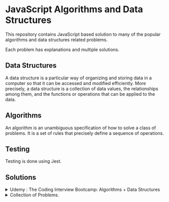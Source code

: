 # JavaScript Algorithms and Data Structures

This repository contains JavaScript based solution to many of the
popular algorithms and data structures related problems.

Each problem has explanations and multiple solutions.

## Data Structures

A data structure is a particular way of organizing and storing data in a computer so that it can
be accessed and modified efficiently. More precisely, a data structure is a collection of data
values, the relationships among them, and the functions or operations that can be applied to
the data.

## Algorithms

An algorithm is an unambiguous specification of how to solve a class of problems. It is
a set of rules that precisely define a sequence of operations.

## Testing

Testing is done using Jest.

## Solutions

<details>
  <summary> Udemy : The Coding Interview Bootcamp: Algorithms + Data Structures
 </summary>
  
  ## [Course Link](https://www.udemy.com/course/coding-interview-bootcamp-algorithms-and-data-structure/)

### Problems

| No. | Title                                                            | Difficulty | Topics     |
| --: | :--------------------------------------------------------------- | :--------- | :--------- |
|   1 | [Reverse String](/1-exercises/reversestring)                     | Easy       |            |
|   2 | [Palindromes](/1-exercises/palindrome)                           | Easy       |            |
|   3 | [Reverse Integer](/1-exercises/reverseint)                       | Easy       |            |
|   4 | [Max Chars](/1-exercises/maxchar)                                | Easy       |            |
|   5 | [Classic FizzBuzz](/1-exercises/fizzbuzz)                        | Easy       |            |
|   6 | [Array Chunk](/1-exercises/chunk)                                | Easy       |            |
|   7 | [Anagrams](/1-exercises/anagrams)                                | Easy       |            |
|   8 | [Sentence Capitalization](/1-exercises/capitalize)               | Easy       |            |
|   9 | [Printing Steps](/1-exercises/steps)                             | Easy       |            |
|  10 | [Two-Sided Steps- Pyramids](/1-exercises/pyramid)                | Medium     |            |
|  11 | [Find The Vowels](/1-exercises/vowels)                           | Easy       |            |
|  12 | [Matrix Spiral](/1-exercises/matrix)                             | Medium     |            |
|  13 | [Events](/1-exercises/events)                                    | Easy       |            |
|  14 | [Fibonacci Series](/1-exercises/fib)                             | Easy       |            |
|  15 | [Queue](/1-exercises/queue)                                      | Easy       |            |
|  16 | [Weaving Queue](/1-exercises/weave)                              | Easy       |            |
|  17 | [Stack](/1-exercises/stack)                                      | Easy       |            |
|  18 | [Queue Using Stack](/1-exercises/qfroms)                         | Easy       |            |
|  19 | [Linked List](/1-exercises/linkedlist)                           | Medium     |            |
|  20 | [Midpoint In Linked List](/1-exercises/midpointInLinkedList)     | Easy       | 2 pointers |
|  21 | [Check If Circular Linked List](/1-exercises/circularLinkedList) | Easy       | 2 pointers |

</details>

<details>
  <summary>  Collection of Problems.
 </summary>

### Problems

| No. | Title                                         | Difficulty | Topics       |
| --: | :-------------------------------------------- | :--------- | :----------- |
|   1 | [Default Arguments](/2-exercises/defaultArgs) | Medium     | closures     |
|   2 | [8 queens](/2-exercises/8queens)              | Medium     | backtracking |
|   3 | [stocks profit](/2-exercises/profitsTarget)   | Medium     | hashing      |

</details>
